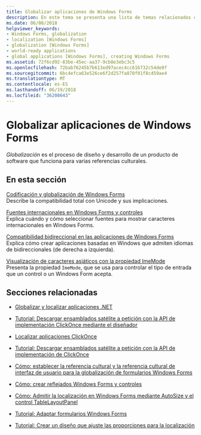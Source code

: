 ```yaml
---
title: Globalizar aplicaciones de Windows Forms
description: En este tema se presenta una lista de temas relacionados con la globalización de aplicaciones de Windows Forms.
ms.date: 06/08/2018
helpviewer_keywords:
- Windows Forms, globalization
- localization [Windows Forms]
- globalization [Windows Forms]
- world-ready applications
- global applications [Windows Forms], creating Windows Forms
ms.assetid: 72f6cd92-83be-45ec-aa37-9cb8e3ebc3c5
ms.openlocfilehash: 72bab76245b7b613ed97acec4cc616732c54de0f
ms.sourcegitcommit: 6bc4efca63e526ce6f2d257fa870f01f8c459ae4
ms.translationtype: MT
ms.contentlocale: es-ES
ms.lasthandoff: 06/19/2018
ms.locfileid: "36208643"
---
```

# <a name="globalizing-windows-forms-applications"></a>Globalizar aplicaciones de Windows Forms

*Globalización* es el proceso de diseño y desarrollo de un producto de software que funciona para varias referencias culturales.

## <a name="in-this-section"></a>En esta sección

[Codificación y globalización de Windows Forms](encoding-and-windows-forms-globalization.md)  
Describe la compatibilidad total con Unicode y sus implicaciones.

[Fuentes internacionales en Windows Forms y controles](international-fonts-in-windows-forms-and-controls.md)  
Explica cuándo y cómo seleccionar fuentes para mostrar caracteres internacionales en Windows Forms.

[Compatibilidad bidireccional en las aplicaciones de Windows Forms](bi-directional-support-for-windows-forms-applications.md)  
Explica cómo crear aplicaciones basadas en Windows que admiten idiomas de bidireccionales (de derecha a izquierda).

[Visualización de caracteres asiáticos con la propiedad ImeMode](display-of-asian-characters-with-the-imemode-property.md)  
Presenta la propiedad `ImeMode`, que se usa para controlar el tipo de entrada que un control o un Windows Form acepta.

## <a name="related-sections"></a>Secciones relacionadas

- [Globalizar y localizar aplicaciones .NET](../../../standard/globalization-localization/index.md)

- [Tutorial: Descargar ensamblados satélite a petición con la API de implementación ClickOnce mediante el diseñador](/visualstudio/deployment/walkthrough-downloading-satellite-assemblies-on-demand-with-the-clickonce-deployment-api-using-the-designer)

- [Localizar aplicaciones ClickOnce](/visualstudio/deployment/localizing-clickonce-applications)

- [Tutorial: Descargar ensamblados satélite a petición con la API de implementación de ClickOnce](/visualstudio/deployment/walkthrough-downloading-satellite-assemblies-on-demand-with-the-clickonce-deployment-api)

- [Cómo: establecer la referencia cultural y la referencia cultural de interfaz de usuario para la globalización de formularios Windows Forms](https://docs.microsoft.com/previous-versions/visualstudio/visual-studio-2010/b28bx3bh(v=vs.100))

- [Cómo: crear reflejados Windows Forms y controles](https://docs.microsoft.com/previous-versions/visualstudio/visual-studio-2010/xwbz5ws0(v=vs.100))

- [Cómo: Admitir la localización en Windows Forms mediante AutoSize y el control TableLayoutPanel](https://docs.microsoft.com/previous-versions/visualstudio/visual-studio-2010/1zkt8b33(v=vs.100))

- [Tutorial: Adaptar formularios Windows Forms](https://docs.microsoft.com/previous-versions/visualstudio/visual-studio-2010/y99d1cd3(v=vs.100))

- [Tutorial: Crear un diseño que ajuste las proporciones para la localización](https://docs.microsoft.com/previous-versions/visualstudio/visual-studio-2010/7k9fa71y(v=vs.100))
